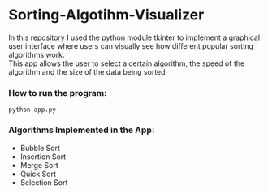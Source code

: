 # Sorting-Algotihm-Visualizer

In this repository I used the python module tkinter to implement a graphical user interface where users can visually see how different popular sorting algorithms work. <br /> This app allows the user to select a certain algorithm, the speed of the algorithm and the size of the data being sorted

### How to run the program:
`python app.py` 

### Algorithms Implemented in the App:
* Bubble Sort
* Insertion Sort
* Merge Sort
* Quick Sort
* Selection Sort

